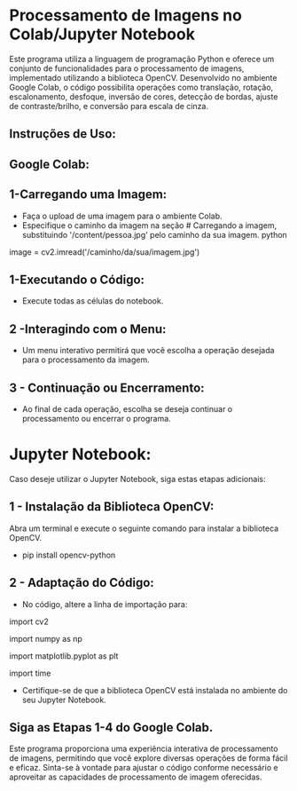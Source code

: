 # Processamento de Imagens no Colab/Jupyter Notebook

Este programa utiliza a linguagem de programação Python e oferece um conjunto de funcionalidades para o processamento de imagens, implementado utilizando a biblioteca OpenCV. Desenvolvido no ambiente Google Colab, o código possibilita operações como translação, rotação, escalonamento, desfoque, inversão de cores, detecção de bordas, ajuste de contraste/brilho, e conversão para escala de cinza.



## Instruções de Uso:

## Google Colab:

## 1-Carregando uma Imagem:
- Faça o upload de uma imagem para o ambiente Colab.
- Especifique o caminho da imagem na seção # Carregando a imagem, substituindo '/content/pessoa.jpg' pelo caminho da sua imagem.
  python
  
image = cv2.imread('/caminho/da/sua/imagem.jpg')

## 1-Executando o Código:

- Execute todas as células do notebook.

## 2 -Interagindo com o Menu:

 - Um menu interativo permitirá que você escolha a operação desejada para o processamento da imagem.

## 3 - Continuação ou Encerramento:

 - Ao final de cada operação, escolha se deseja continuar o processamento ou encerrar o programa.

   
# Jupyter Notebook:

Caso deseje utilizar o Jupyter Notebook, siga estas etapas adicionais:

## 1 - Instalação da Biblioteca OpenCV:
Abra um terminal e execute o seguinte comando para instalar a biblioteca OpenCV.

 - pip install opencv-python
   
## 2 - Adaptação do Código:
 - No código, altere a linha de importação para:

import cv2

import numpy as np

import matplotlib.pyplot as plt

import time

- Certifique-se de que a biblioteca OpenCV está instalada no ambiente do seu Jupyter Notebook.

## Siga as Etapas 1-4 do Google Colab.
Este programa proporciona uma experiência interativa de processamento de imagens, permitindo que você explore diversas operações de forma fácil e eficaz. Sinta-se à vontade para ajustar o código conforme necessário e aproveitar as capacidades de processamento de imagem oferecidas.






